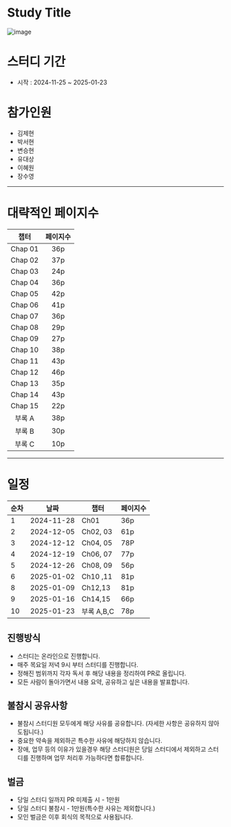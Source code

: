 # Study Title

![image](https://github.com/user-attachments/assets/b9fd40f3-bd7a-442d-94e1-8db43daa5c5f)


# 스터디 기간

- 시작 : 2024-11-25 ~ 2025-01-23

# 참가인원

- 김제현
- 박서현
- 변승현
- 유대상
- 이혜원
- 장수영

---

# 대략적인 페이지수

|  챕터   | 페이지수 |
| :-----: | :------: |
| Chap 01 |   36p    |
| Chap 02 |   37p    |
| Chap 03 |   24p    |
| Chap 04 |   36p    |
| Chap 05 |   42p    |
| Chap 06 |   41p    |
| Chap 07 |   36p    |
| Chap 08 |   29p    |
| Chap 09 |   27p    |
| Chap 10 |   38p    |
| Chap 11 |   43p    |
| Chap 12 |   46p    |
| Chap 13 |   35p    |
| Chap 14 |   43p    |
| Chap 15 |   22p    |
| 부록 A  |   38p    |
| 부록 B  |   30p    |
| 부록 C  |   10p    |

---

# 일정

| 순차 | 날짜       | 챕터       | 페이지수 |
| ---- | ---------- | ---------- | -------- |
| 1    | 2024-11-28 | Ch01       | 36p      |
| 2    | 2024-12-05 | Ch02, 03   | 61p      |
| 3    | 2024-12-12 | Ch04, 05   | 78P      |
| 4    | 2024-12-19 | Ch06, 07   | 77p      |
| 5    | 2024-12-26 | Ch08, 09   | 56p      |
| 6    | 2025-01-02 | Ch10 ,11   | 81p      |
| 8    | 2025-01-09 | Ch12,13    | 81p      |
| 9    | 2025-01-16 | Ch14,15    | 66p      |
| 10   | 2025-01-23 | 부록 A,B,C | 78p      |

## 진행방식

- 스터디는 온라인으로 진행합니다.
- 매주 목요일 저녁 9시 부터 스터디를 진행합니다.
- 정해진 범위까지 각자 독서 후 해당 내용을 정리하여 PR로 올립니다.
- 모든 사람이 돌아가면서 내용 요약, 공유하고 싶은 내용을 발표합니다.

## 불참시 공유사항

- 불참시 스터디원 모두에게 해당 사유를 공유합니다. (자세한 사항은 공유하지 않아도됩니다.)
- 중요한 약속을 제외하곤 특수한 사유에 해당하지 않습니다.
- 장애, 업무 등의 이유가 있을경우 해당 스터디원은 당일 스터디에서 제외하고 스터디를 진행하며 업무 처리후 가능하다면 합류합니다.

## 벌금

- 당일 스터디 일까지 PR 미제출 시 - 1만원
- 당일 스터디 불참시 - 1만원(특수한 사유는 제외합니다.)
- 모인 벌금은 이후 회식의 목적으로 사용됩니다.
